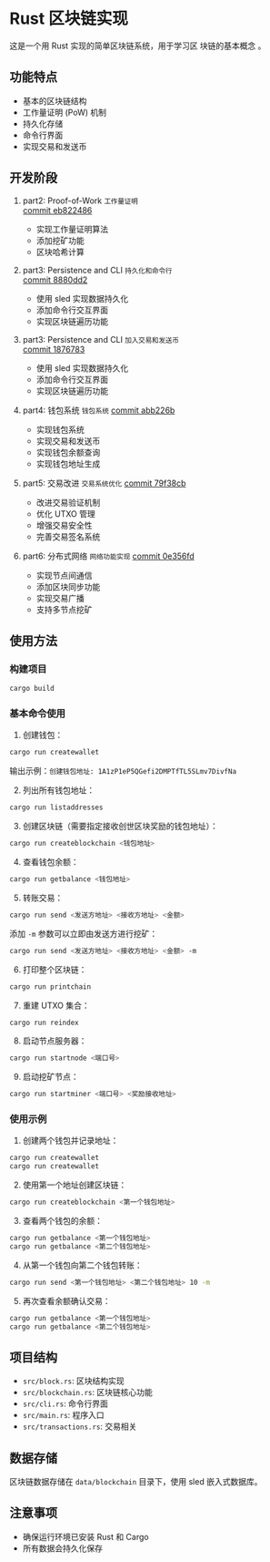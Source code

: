 # Rust 区块链实现

这是一个用 Rust 实现的简单区块链系统，用于学习区 块链的基本概念 。

## 功能特点

- 基本的区块链结构
- 工作量证明 (PoW) 机制
- 持久化存储
- 命令行界面
- 实现交易和发送币


## 开发阶段


1. part2: Proof-of-Work      `工作量证明`            
   [commit eb822486](https://github.com/eatbreads/bitcoin_demo/tree/eb822486)
   - 实现工作量证明算法
   - 添加挖矿功能
   - 区块哈希计算

2. part3: Persistence and CLI `持久化和命令行`  
   [commit 8880dd2](https://github.com/eatbreads/bitcoin_demo/tree/8880dd2)
   - 使用 sled 实现数据持久化
   - 添加命令行交互界面
   - 实现区块链遍历功能
3. part3: Persistence and CLI `加入交易和发送币`  
   [commit 1876783](https://github.com/eatbreads/bitcoin_demo/tree/1876783)
   - 使用 sled 实现数据持久化
   - 添加命令行交互界面
   - 实现区块链遍历功能

4. part4: 钱包系统 `钱包系统`
   [commit abb226b](https://github.com/eatbreads/bitcoin_demo/tree/abb226b)
   - 实现钱包系统
   - 实现交易和发送币
   - 实现钱包余额查询
   - 实现钱包地址生成

   
5. part5: 交易改进 `交易系统优化`
   [commit 79f38cb](https://github.com/eatbreads/bitcoin_demo/tree/79f38cb0eebb4f6fc561e7fb0eecfcdbd875e1ef)
   - 改进交易验证机制
   - 优化 UTXO 管理
   - 增强交易安全性
   - 完善交易签名系统
6. part6: 分布式网络 `网络功能实现`
   [commit 0e356fd](https://github.com/eatbreads/bitcoin_demo/tree/0e356fd)
   - 实现节点间通信
   - 添加区块同步功能
   - 实现交易广播
   - 支持多节点挖矿

## 使用方法

### 构建项目

```bash
cargo build
```
### 基本命令使用

1. 创建钱包：
```bash
cargo run createwallet
```
输出示例：`创建钱包地址: 1A1zP1eP5QGefi2DMPTfTL5SLmv7DivfNa`

2. 列出所有钱包地址：
```bash
cargo run listaddresses
```

3. 创建区块链（需要指定接收创世区块奖励的钱包地址）：
```bash
cargo run createblockchain <钱包地址>
```

4. 查看钱包余额：
```bash
cargo run getbalance <钱包地址>
```

5. 转账交易：
```bash
cargo run send <发送方地址> <接收方地址> <金额>
```
添加 `-m` 参数可以立即由发送方进行挖矿：
```bash
cargo run send <发送方地址> <接收方地址> <金额> -m
```

6. 打印整个区块链：
```bash
cargo run printchain
```

7. 重建 UTXO 集合：
```bash
cargo run reindex
```

8. 启动节点服务器：
```bash
cargo run startnode <端口号>
```

9. 启动挖矿节点：
```bash
cargo run startminer <端口号> <奖励接收地址>
```

### 使用示例

1. 创建两个钱包并记录地址：
```bash
cargo run createwallet
cargo run createwallet
```

2. 使用第一个地址创建区块链：
```bash
cargo run createblockchain <第一个钱包地址>
```

3. 查看两个钱包的余额：
```bash
cargo run getbalance <第一个钱包地址>
cargo run getbalance <第二个钱包地址>
```

4. 从第一个钱包向第二个钱包转账：
```bash
cargo run send <第一个钱包地址> <第二个钱包地址> 10 -m
```

5. 再次查看余额确认交易：
```bash
cargo run getbalance <第一个钱包地址>
cargo run getbalance <第二个钱包地址>
```

## 项目结构

- `src/block.rs`: 区块结构实现
- `src/blockchain.rs`: 区块链核心功能
- `src/cli.rs`: 命令行界面
- `src/main.rs`: 程序入口
- `src/transactions.rs`: 交易相关
## 数据存储

区块链数据存储在 `data/blockchain` 目录下，使用 sled 嵌入式数据库。

## 注意事项

- 确保运行环境已安装 Rust 和 Cargo
- 所有数据会持久化保存
